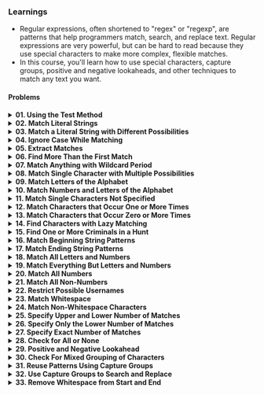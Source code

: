 ### Learnings

- Regular expressions, often shortened to "regex" or "regexp", are patterns that help programmers match, search, and replace text. Regular expressions are very powerful, but can be hard to read because they use special characters to make more complex, flexible matches.
- In this course, you'll learn how to use special characters, capture groups, positive and negative lookaheads, and other techniques to match any text you want.

#### Problems
<details>
    <summary style="font-weight: bold; cursor: pointer;">
        01. Using the Test Method
    </summary>
    <ul style="margin-left: 20px; margin-top: 5px;">
        <li><a href="https://www.freecodecamp.org/learn/javascript-algorithms-and-data-structures/regular-expressions/using-the-test-method">Problem Link</a></li>
        <li><a href="https://github.com/keerthisureka/Quinbay/blob/main/Part-2(Frontend)/Regular%20Expressions/01-using-the-test-method.js">Solution</a></li>
    </ul>
</details>
<details>
    <summary style="font-weight: bold; cursor: pointer;">
        02. Match Literal Strings
    </summary>
    <ul style="margin-left: 20px; margin-top: 5px;">
        <li><a href="https://www.freecodecamp.org/learn/javascript-algorithms-and-data-structures/regular-expressions/match-literal-strings">Problem Link</a></li>
        <li><a href="https://github.com/keerthisureka/Quinbay/blob/main/Part-2(Frontend)/Regular%20Expressions/02-match-literal-strings.js">Solution</a></li>
    </ul>
</details>
<details>
    <summary style="font-weight: bold; cursor: pointer;">
        03. Match a Literal String with Different Possibilities
    </summary>
    <ul style="margin-left: 20px; margin-top: 5px;">
        <li><a href="https://www.freecodecamp.org/learn/javascript-algorithms-and-data-structures/regular-expressions/match-a-literal-string-with-different-possibilities">Problem Link</a></li>
        <li><a href="https://github.com/keerthisureka/Quinbay/blob/main/Part-2(Frontend)/Regular%20Expressions/03-match-a-literal-string-with-different-possibilities.js">Solution</a></li>
    </ul>
</details>
<details>
    <summary style="font-weight: bold; cursor: pointer;">
        04. Ignore Case While Matching
    </summary>
    <ul style="margin-left: 20px; margin-top: 5px;">
        <li><a href="https://www.freecodecamp.org/learn/javascript-algorithms-and-data-structures/regular-expressions/ignore-case-while-matching">Problem Link</a></li>
        <li><a href="https://github.com/keerthisureka/Quinbay/blob/main/Part-2(Frontend)/Regular%20Expressions/04-ignore-case-while-matching.js">Solution</a></li>
    </ul>
</details>
<details>
    <summary style="font-weight: bold; cursor: pointer;">
        05. Extract Matches
    </summary>
    <ul style="margin-left: 20px; margin-top: 5px;">
        <li><a href="https://www.freecodecamp.org/learn/javascript-algorithms-and-data-structures/regular-expressions/extract-matches">Problem Link</a></li>
        <li><a href="https://github.com/keerthisureka/Quinbay/blob/main/Part-2(Frontend)/Regular%20Expressions/05-extract-matches.js">Solution</a></li>
    </ul>
</details>
<details>
    <summary style="font-weight: bold; cursor: pointer;">
        06. Find More Than the First Match
    </summary>
    <ul style="margin-left: 20px; margin-top: 5px;">
        <li><a href="https://www.freecodecamp.org/learn/javascript-algorithms-and-data-structures/regular-expressions/find-more-than-the-first-match">Problem Link</a></li>
        <li><a href="https://github.com/keerthisureka/Quinbay/blob/main/Part-2(Frontend)/Regular%20Expressions/06-find-more-than-the-first-match.js">Solution</a></li>
    </ul>
</details>
<details>
    <summary style="font-weight: bold; cursor: pointer;">
        07. Match Anything with Wildcard Period
    </summary>
    <ul style="margin-left: 20px; margin-top: 5px;">
        <li><a href="https://www.freecodecamp.org/learn/javascript-algorithms-and-data-structures/regular-expressions/match-anything-with-wildcard-period">Problem Link</a></li>
        <li><a href="https://github.com/keerthisureka/Quinbay/blob/main/Part-2(Frontend)/Regular%20Expressions/07-match-anything-with-wildcard-period.js">Solution</a></li>
    </ul>
</details>
<details>
    <summary style="font-weight: bold; cursor: pointer;">
        08. Match Single Character with Multiple Possibilities
    </summary>
    <ul style="margin-left: 20px; margin-top: 5px;">
        <li><a href="https://www.freecodecamp.org/learn/javascript-algorithms-and-data-structures/regular-expressions/match-single-character-with-multiple-possibilities">Problem Link</a></li>
        <li><a href="https://github.com/keerthisureka/Quinbay/blob/main/Part-2(Frontend)/Regular%20Expressions/08-match-single-character-with-multiple-possibilities.js">Solution</a></li>
    </ul>
</details>
<details>
    <summary style="font-weight: bold; cursor: pointer;">
        09. Match Letters of the Alphabet
    </summary>
    <ul style="margin-left: 20px; margin-top: 5px;">
        <li><a href="https://www.freecodecamp.org/learn/javascript-algorithms-and-data-structures/regular-expressions/match-letters-of-the-alphabet">Problem Link</a></li>
        <li><a href="https://github.com/keerthisureka/Quinbay/blob/main/Part-2(Frontend)/Regular%20Expressions/09-match-letters-of-the-alphabet.js">Solution</a></li>
    </ul>
</details>
<details>
    <summary style="font-weight: bold; cursor: pointer;">
        10. Match Numbers and Letters of the Alphabet
    </summary>
    <ul style="margin-left: 20px; margin-top: 5px;">
        <li><a href="https://www.freecodecamp.org/learn/javascript-algorithms-and-data-structures/regular-expressions/match-numbers-and-letters-of-the-alphabet">Problem Link</a></li>
        <li><a href="https://github.com/keerthisureka/Quinbay/blob/main/Part-2(Frontend)/Regular%20Expressions/10-match-numbers-and-letters-of-the-alphabet.js">Solution</a></li>
    </ul>
</details>
<details>
    <summary style="font-weight: bold; cursor: pointer;">
        11. Match Single Characters Not Specified
    </summary>
    <ul style="margin-left: 20px; margin-top: 5px;">
        <li><a href="https://www.freecodecamp.org/learn/javascript-algorithms-and-data-structures/regular-expressions/match-single-characters-not-specified">Problem Link</a></li>
        <li><a href="https://github.com/keerthisureka/Quinbay/blob/main/Part-2(Frontend)/Regular%20Expressions/11-match-single-characters-not-specified.js">Solution</a></li>
    </ul>
</details>
<details>
    <summary style="font-weight: bold; cursor: pointer;">
        12. Match Characters that Occur One or More Times
    </summary>
    <ul style="margin-left: 20px; margin-top: 5px;">
        <li><a href="https://www.freecodecamp.org/learn/javascript-algorithms-and-data-structures/regular-expressions/match-characters-that-occur-one-or-more-times">Problem Link</a></li>
        <li><a href="https://github.com/keerthisureka/Quinbay/blob/main/Part-2(Frontend)/Regular%20Expressions/12-match-characters-that-occur-one-or-more-times.js">Solution</a></li>
    </ul>
</details>
<details>
    <summary style="font-weight: bold; cursor: pointer;">
        13. Match Characters that Occur Zero or More Times
    </summary>
    <ul style="margin-left: 20px; margin-top: 5px;">
        <li><a href="https://www.freecodecamp.org/learn/javascript-algorithms-and-data-structures/regular-expressions/match-characters-that-occur-zero-or-more-times">Problem Link</a></li>
        <li><a href="https://github.com/keerthisureka/Quinbay/blob/main/Part-2(Frontend)/Regular%20Expressions/13-match-characters-that-occur-zero-or-more-times.js">Solution</a></li>
    </ul>
</details>
<details>
    <summary style="font-weight: bold; cursor: pointer;">
        14. Find Characters with Lazy Matching
    </summary>
    <ul style="margin-left: 20px; margin-top: 5px;">
        <li><a href="https://www.freecodecamp.org/learn/javascript-algorithms-and-data-structures/regular-expressions/find-characters-with-lazy-matching">Problem Link</a></li>
        <li><a href="https://github.com/keerthisureka/Quinbay/blob/main/Part-2(Frontend)/Regular%20Expressions/14-find-characters-with-lazy-matching.js">Solution</a></li>
    </ul>
</details>
<details>
    <summary style="font-weight: bold; cursor: pointer;">
        15. Find One or More Criminals in a Hunt
    </summary>
    <ul style="margin-left: 20px; margin-top: 5px;">
        <li><a href="https://www.freecodecamp.org/learn/javascript-algorithms-and-data-structures/regular-expressions/find-one-or-more-criminals-in-a-hunt">Problem Link</a></li>
        <li><a href="https://github.com/keerthisureka/Quinbay/blob/main/Part-2(Frontend)/Regular%20Expressions/15-find-one-or-more-criminals-in-a-hunt.js">Solution</a></li>
    </ul>
</details>
<details>
    <summary style="font-weight: bold; cursor: pointer;">
        16. Match Beginning String Patterns
    </summary>
    <ul style="margin-left: 20px; margin-top: 5px;">
        <li><a href="https://www.freecodecamp.org/learn/javascript-algorithms-and-data-structures/regular-expressions/match-beginning-string-patterns">Problem Link</a></li>
        <li><a href="https://github.com/keerthisureka/Quinbay/blob/main/Part-2(Frontend)/Regular%20Expressions/16-match-beginning-string-patterns.js">Solution</a></li>
    </ul>
</details>
<details>
    <summary style="font-weight: bold; cursor: pointer;">
        17. Match Ending String Patterns
    </summary>
    <ul style="margin-left: 20px; margin-top: 5px;">
        <li><a href="https://www.freecodecamp.org/learn/javascript-algorithms-and-data-structures/regular-expressions/match-ending-string-patterns">Problem Link</a></li>
        <li><a href="https://github.com/keerthisureka/Quinbay/blob/main/Part-2(Frontend)/Regular%20Expressions/17-match-ending-string-patterns.js">Solution</a></li>
    </ul>
</details>
<details>
    <summary style="font-weight: bold; cursor: pointer;">
        18. Match All Letters and Numbers
    </summary>
    <ul style="margin-left: 20px; margin-top: 5px;">
        <li><a href="https://www.freecodecamp.org/learn/javascript-algorithms-and-data-structures/regular-expressions/match-all-letters-and-numbers">Problem Link</a></li>
        <li><a href="https://github.com/keerthisureka/Quinbay/blob/main/Part-2(Frontend)/Regular%20Expressions/18-match-all-letters-and-numbers.js">Solution</a></li>
    </ul>
</details>
<details>
    <summary style="font-weight: bold; cursor: pointer;">
        19. Match Everything But Letters and Numbers
    </summary>
    <ul style="margin-left: 20px; margin-top: 5px;">
        <li><a href="https://www.freecodecamp.org/learn/javascript-algorithms-and-data-structures/regular-expressions/match-everything-but-letters-and-numbers">Problem Link</a></li>
        <li><a href="https://github.com/keerthisureka/Quinbay/blob/main/Part-2(Frontend)/Regular%20Expressions/19-match-everything-but-letters-and-numbers.js">Solution</a></li>
    </ul>
</details>
<details>
    <summary style="font-weight: bold; cursor: pointer;">
        20. Match All Numbers
    </summary>
    <ul style="margin-left: 20px; margin-top: 5px;">
        <li><a href="https://www.freecodecamp.org/learn/javascript-algorithms-and-data-structures/regular-expressions/match-all-numbers">Problem Link</a></li>
        <li><a href="https://github.com/keerthisureka/Quinbay/blob/main/Part-2(Frontend)/Regular%20Expressions/20-match-all-numbers.js">Solution</a></li>
    </ul>
</details>
<details>
    <summary style="font-weight: bold; cursor: pointer;">
        21. Match All Non-Numbers
    </summary>
    <ul style="margin-left: 20px; margin-top: 5px;">
        <li><a href="https://www.freecodecamp.org/learn/javascript-algorithms-and-data-structures/regular-expressions/match-all-non-numbers">Problem Link</a></li>
        <li><a href="https://github.com/keerthisureka/Quinbay/blob/main/Part-2(Frontend)/Regular%20Expressions/21-match-all-non-numbers.js">Solution</a></li>
    </ul>
</details>
<details>
    <summary style="font-weight: bold; cursor: pointer;">
        22. Restrict Possible Usernames
    </summary>
    <ul style="margin-left: 20px; margin-top: 5px;">
        <li><a href="https://www.freecodecamp.org/learn/javascript-algorithms-and-data-structures/regular-expressions/restrict-possible-usernames">Problem Link</a></li>
        <li><a href="https://github.com/keerthisureka/Quinbay/blob/main/Part-2(Frontend)/Regular%20Expressions/22-restrict-possible-usernames.js">Solution</a></li>
    </ul>
</details>
<details>
    <summary style="font-weight: bold; cursor: pointer;">
        23. Match Whitespace
    </summary>
    <ul style="margin-left: 20px; margin-top: 5px;">
        <li><a href="https://www.freecodecamp.org/learn/javascript-algorithms-and-data-structures/regular-expressions/match-whitespace">Problem Link</a></li>
        <li><a href="https://github.com/keerthisureka/Quinbay/blob/main/Part-2(Frontend)/Regular%20Expressions/23-match-whitespace.js">Solution</a></li>
    </ul>
</details>
<details>
    <summary style="font-weight: bold; cursor: pointer;">
        24. Match Non-Whitespace Characters
    </summary>
    <ul style="margin-left: 20px; margin-top: 5px;">
        <li><a href="https://www.freecodecamp.org/learn/javascript-algorithms-and-data-structures/regular-expressions/match-non-whitespace-characters">Problem Link</a></li>
        <li><a href="https://github.com/keerthisureka/Quinbay/blob/main/Part-2(Frontend)/Regular%20Expressions/24-match-non-whitespace-characters.js">Solution</a></li>
    </ul>
</details>
<details>
    <summary style="font-weight: bold; cursor: pointer;">
        25. Specify Upper and Lower Number of Matches
    </summary>
    <ul style="margin-left: 20px; margin-top: 5px;">
        <li><a href="https://www.freecodecamp.org/learn/javascript-algorithms-and-data-structures/regular-expressions/specify-upper-and-lower-number-of-matches">Problem Link</a></li>
        <li><a href="https://github.com/keerthisureka/Quinbay/blob/main/Part-2(Frontend)/Regular%20Expressions/25-specify-upper-and-lower-number-of-matches.js">Solution</a></li>
    </ul>
</details>
<details>
    <summary style="font-weight: bold; cursor: pointer;">
        26. Specify Only the Lower Number of Matches
    </summary>
    <ul style="margin-left: 20px; margin-top: 5px;">
        <li><a href="https://www.freecodecamp.org/learn/javascript-algorithms-and-data-structures/regular-expressions/specify-only-the-lower-number-of-matches">Problem Link</a></li>
        <li><a href="https://github.com/keerthisureka/Quinbay/blob/main/Part-2(Frontend)/Regular%20Expressions/26-specify-only-the-lower-number-of-matches.js">Solution</a></li>
    </ul>
</details>
<details>
    <summary style="font-weight: bold; cursor: pointer;">
        27. Specify Exact Number of Matches
    </summary>
    <ul style="margin-left: 20px; margin-top: 5px;">
        <li><a href="https://www.freecodecamp.org/learn/javascript-algorithms-and-data-structures/regular-expressions/specify-exact-number-of-matches">Problem Link</a></li>
        <li><a href="https://github.com/keerthisureka/Quinbay/blob/main/Part-2(Frontend)/Regular%20Expressions/27-specify-exact-number-of-matches.js">Solution</a></li>
    </ul>
</details>
<details>
    <summary style="font-weight: bold; cursor: pointer;">
        28. Check for All or None
    </summary>
    <ul style="margin-left: 20px; margin-top: 5px;">
        <li><a href="https://www.freecodecamp.org/learn/javascript-algorithms-and-data-structures/regular-expressions/check-for-all-or-none">Problem Link</a></li>
        <li><a href="https://github.com/keerthisureka/Quinbay/blob/main/Part-2(Frontend)/Regular%20Expressions/28-check-for-all-or-none.js">Solution</a></li>
    </ul>
</details>
<details>
    <summary style="font-weight: bold; cursor: pointer;">
        29. Positive and Negative Lookahead
    </summary>
    <ul style="margin-left: 20px; margin-top: 5px;">
        <li><a href="https://www.freecodecamp.org/learn/javascript-algorithms-and-data-structures/regular-expressions/positive-and-negative-lookahead">Problem Link</a></li>
        <li><a href="https://github.com/keerthisureka/Quinbay/blob/main/Part-2(Frontend)/Regular%20Expressions/29-positive-and-negative-lookahead.js">Solution</a></li>
    </ul>
</details>
<details>
    <summary style="font-weight: bold; cursor: pointer;">
        30. Check For Mixed Grouping of Characters
    </summary>
    <ul style="margin-left: 20px; margin-top: 5px;">
        <li><a href="https://www.freecodecamp.org/learn/javascript-algorithms-and-data-structures/regular-expressions/check-for-mixed-grouping-of-characters">Problem Link</a></li>
        <li><a href="https://github.com/keerthisureka/Quinbay/blob/main/Part-2(Frontend)/Regular%20Expressions/30-check-for-mixed-grouping-of-characters.js">Solution</a></li>
    </ul>
</details>
<details>
    <summary style="font-weight: bold; cursor: pointer;">
        31. Reuse Patterns Using Capture Groups
    </summary>
    <ul style="margin-left: 20px; margin-top: 5px;">
        <li><a href="https://www.freecodecamp.org/learn/javascript-algorithms-and-data-structures/regular-expressions/reuse-patterns-using-capture-groups">Problem Link</a></li>
        <li><a href="https://github.com/keerthisureka/Quinbay/blob/main/Part-2(Frontend)/Regular%20Expressions/31-reuse-patterns-using-capture-groups.js">Solution</a></li>
    </ul>
</details>
<details>
    <summary style="font-weight: bold; cursor: pointer;">
        32. Use Capture Groups to Search and Replace
    </summary>
    <ul style="margin-left: 20px; margin-top: 5px;">
        <li><a href="https://www.freecodecamp.org/learn/javascript-algorithms-and-data-structures/regular-expressions/use-capture-groups-to-search-and-replace">Problem Link</a></li>
        <li><a href="https://github.com/keerthisureka/Quinbay/blob/main/Part-2(Frontend)/Regular%20Expressions/32-use-capture-groups-to-search-and-replace.js">Solution</a></li>
    </ul>
</details>
<details>
    <summary style="font-weight: bold; cursor: pointer;">
        33. Remove Whitespace from Start and End
    </summary>
    <ul style="margin-left: 20px; margin-top: 5px;">
        <li><a href="https://www.freecodecamp.org/learn/javascript-algorithms-and-data-structures/regular-expressions/remove-whitespace-from-start-and-end">Problem Link</a></li>
        <li><a href="https://github.com/keerthisureka/Quinbay/blob/main/Part-2(Frontend)/Regular%20Expressions/33-remove-whitespace-from-start-and-end.js">Solution</a></li>
    </ul>
</details>